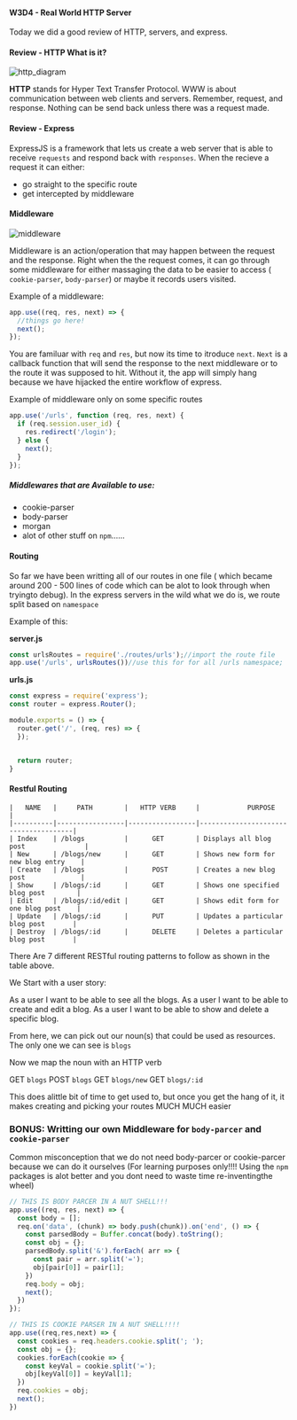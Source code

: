 #### W3D4 - Real World HTTP Server

Today we did a good review of HTTP, servers, and express.

#### Review - HTTP What is it?

![http_diagram](https://m.iotone.com/files/term/hypertext-transfer-protocol--http-_1.jpg)

__HTTP__ stands for Hyper Text Transfer Protocol. WWW is about communication between web clients and servers. Remember, request, and response. Nothing can be send back unless there was a request made.

#### Review - Express

ExpressJS is a framework that lets us create a web server that is able to receive `requests` and respond back with `responses`. When the recieve a request it can either:

- go straight to the specific route
- get intercepted by middleware


#### Middleware

![middleware](https://d33wubrfki0l68.cloudfront.net/a22bb45df146d43b57f2f6c90182d19e7394cd96/d6e10/assets-jekyll/blog/express-middleware-examples/middleware-30b3b30ad54e21d8281719042860f3edd9fb1f40f93150233a08165d908f4631.png)

Middleware is an action/operation that may happen between the request and the response. Right when the the request comes, it can go through some middleware for either massaging the data to be easier to access ( `cookie-parser`, `body-parser`) or maybe it records users visited.

Example of a middleware:

```js
app.use((req, res, next) => {
  //things go here!
  next();
});
```

You are familuar with `req` and `res`, but now its time to itroduce `next`. `Next` is a callback function that will send the response to the next middleware or to the route it was supposed to hit. Without it, the app will simply hang because we have hijacked the entire workflow of express.


Example of middleware only on some specific routes

```js
app.use('/urls', function (req, res, next) {
  if (req.session.user_id) {
    res.redirect('/login');
  } else {
    next();
  }
});
```

##### Middlewares that are Available to use:

- cookie-parser
- body-parser
- morgan
- alot of other stuff on `npm`......

#### Routing

So far we have been writting all of our routes in one file ( which became around 200 - 500 lines of code which can be alot to look through when tryingto debug). In the express servers in the wild what we do is, we route split based on `namespace`

Example of this:

__server.js__
```js
const urlsRoutes = require('./routes/urls');//import the route file
app.use('/urls', urlsRoutes())//use this for for all /urls namespace;

```

__urls.js__
```js
const express = require('express');
const router = express.Router();

module.exports = () => {
  router.get('/', (req, res) => {
  });


  return router;
}
```


#### Restful Routing

```
|   NAME   |     PATH        |   HTTP VERB     |            PURPOSE                   |
|----------|-----------------|-----------------|--------------------------------------|
| Index    | /blogs          |      GET        | Displays all blog post               |
| New      | /blogs/new      |      GET        | Shows new form for new blog entry    |
| Create   | /blogs          |      POST       | Creates a new blog post              |
| Show     | /blogs/:id      |      GET        | Shows one specified blog post        |
| Edit     | /blogs/:id/edit |      GET        | Shows edit form for one blog post    |
| Update   | /blogs/:id      |      PUT        | Updates a particular blog post       |
| Destroy  | /blogs/:id      |      DELETE     | Deletes a particular blog post       |
```

There Are 7 different RESTful routing patterns to follow as shown in the table above.

We Start with a user story:

As a user I want to be able to see all the blogs.
As a user I want to be able to create and edit a blog.
As a user I want to be able to show and delete a specific blog.

From here, we can pick out our noun(s) that could be used as resources. The only one we can see is `blogs`

Now we map the noun with an HTTP verb

GET `blogs`
POST `blogs`
GET `blogs/new`
GET `blogs/:id`

This does alittle bit of time to get used to, but once you get the hang of it, it makes creating and picking your routes MUCH MUCH easier


### BONUS: Writting our own Middleware for `body-parcer` and `cookie-parser`

Common misconception that we do not need body-parcer or cookie-parcer because we can do it ourselves (For learning purposes only!!!! Using the `npm` packages is alot better and you dont need to waste time re-inventingthe wheel)

```js
// THIS IS BODY PARCER IN A NUT SHELL!!!
app.use((req, res, next) => {
  const body = [];
  req.on('data', (chunk) => body.push(chunk)).on('end', () => {
    const parsedBody = Buffer.concat(body).toString();
    const obj = {};
    parsedBody.split('&').forEach( arr => {
      const pair = arr.split('=');
      obj[pair[0]] = pair[1];
    })
    req.body = obj;
    next();
  })
});
```



```js
// THIS IS COOKIE PARSER IN A NUT SHELL!!!!
app.use((req,res,next) => {
  const cookies = req.headers.cookie.split('; ');
  const obj = {};
  cookies.forEach(cookie => {
    const keyVal = cookie.split('=');
    obj[keyVal[0]] = keyVal[1];
  })
  req.cookies = obj;
  next();
})
```